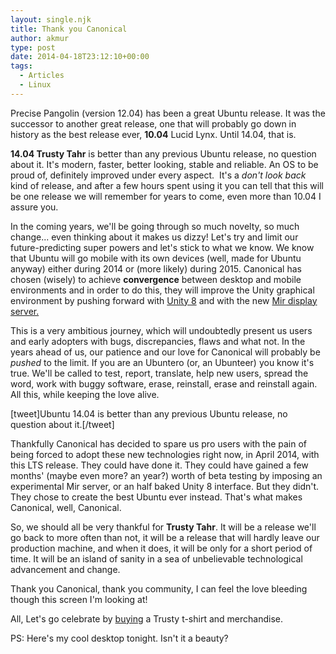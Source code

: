 ```yaml
---
layout: single.njk
title: Thank you Canonical
author: akmur
type: post
date: 2014-04-18T23:12:10+00:00
tags:
  - Articles
  - Linux
---
```


Precise Pangolin (version 12.04) has been a great Ubuntu release. It was the successor to another great release, one that will probably go down in history as the best release ever, **10.04** Lucid Lynx. Until 14.04, that is.

**14.04 Trusty Tahr** is better than any previous Ubuntu release, no question about it. It's modern, faster, better looking, stable and reliable. An OS to be proud of, definitely improved under every aspect.  It's a _don't look back_ kind of release, and after a few hours spent using it you can tell that this will be one release we will remember for years to come, even more than 10.04 I assure you.

In the coming years, we'll be going through so much novelty, so much change... even thinking about it makes us dizzy! Let's try and limit our future-predicting super powers and let's stick to what we know. We know that Ubuntu will go mobile with its own devices (well, made for Ubuntu anyway) either during 2014 or (more likely) during 2015. Canonical has chosen (wisely) to achieve **convergence** between desktop and mobile environments and in order to do this, they will improve the Unity graphical environment by pushing forward with <a title="Unity 8 Specifications" href="https://wiki.ubuntu.com/UnityNextSpec" target="_blank">Unity 8</a> and with the new <a title="MIr Display Server" href="https://wiki.ubuntu.com/Mir" target="_blank">Mir display server.</a>

This is a very ambitious journey, which will undoubtedly present us users and early adopters with bugs, discrepancies, flaws and what not. In the years ahead of us, our patience and our love for Canonical will probably be _pushed_ to the limit. If you are an Ubuntero (or, an Ubunteer) you know it's true. We'll be called to test, report, translate, help new users, spread the word, work with buggy software, erase, reinstall, erase and reinstall again. All this, while keeping the love alive.

[tweet]Ubuntu 14.04 is better than any previous Ubuntu release, no question about it.[/tweet]

Thankfully Canonical has decided to spare us pro users with the pain of being forced to adopt these new technologies right now, in April 2014, with this LTS release. They could have done it. They could have gained a few months' (maybe even more? an year?) worth of beta testing by imposing an experimental Mir server, or an half baked Unity 8 interface. But they didn't. They chose to create the best Ubuntu ever instead. That's what makes Canonical, well, Canonical.

So, we should all be very thankful for **Trusty Tahr**. It will be a release we'll go back to more often than not, it will be a release that will hardly leave our production machine, and when it does, it will be only for a short period of time. It will be an island of sanity in a sea of unbelievable technological advancement and change.

Thank you Canonical, thank you community, I can feel the love bleeding though this screen I'm looking at!

All, Let's go celebrate by <a title="Ubuntu Shop" href="http://shop.ubuntu.com/" target="_blank">buying</a> a Trusty t-shirt and merchandise.

PS: Here's my cool desktop tonight. Isn't it a beauty?

